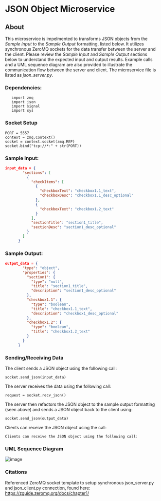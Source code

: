 # JSON Object Microservice

## About
This microservice is impelmented to transforms JSON objects from the _Sample Input_ to the _Sample Output_ formatting, listed below.
It utilizes synchronous ZeroMQ sockets for the data transfer between the server and the client. Please review the _Sample Input_ and  _Sample Output_ sections below to understand the expected input and output results. Example calls and a UML sequence diagram are also provided to illustrate the communication flow between the server and client. The microservice file is listed as _json_server.py_.

### Dependencies:
```
   import zmq
   import json
   import signal
   import sys
```
### Socket Setup 

    PORT = 5557
    context = zmq.Context()
    socket = context.socket(zmq.REP)
    socket.bind("tcp://*:" + str(PORT))

### Sample Input:
```json
input_data = {
        "sections": [
          {
            "checkItems": [
              {
                "checkboxText": "checkbox1.1_text",
                "checkboxDesc": "checkbox1.1_desc_optional"
              },
              {
                "checkboxText": "checkbox1.2_text"
              }
            ],
            "sectionTitle": "section1_title",
            "sectionDesc": "section1_desc_optional"
          }
        ]
      }
```

### Sample Output:
```json
output_data = {
        "type": "object",
        "properties": {
          "section1": {
            "type": "null",
            "title": "section1_title",
            "description": "section1_desc_optional"
          },
          "checkbox1.1": {
            "type": "boolean",
            "title": "checkbox1.1_text",
            "description": "checkbox1_desc_optional"
          },
          "checkbox1.2": {
            "type": "boolean",
            "title": "checkbox1.2_text"
          }
        }
      }
```

### Sending/Receiving Data
The client sends a JSON object using the following call:

    socket.send_json(input_data)
    
The server receives the data using the following call:

    request = socket.recv_json()
The server then refactors the JSON object to the sample output formatting (seen above) and sends a JSON object back to the client using:

    socket.send_json(output_data)
    
Clients can receive the JSON object using the call:

    Clients can receive the JSON object using the following call:

    
### UML Sequence Diagram
 ![image](https://user-images.githubusercontent.com/67238817/236879142-eff1467e-1a6b-4973-b374-b0c5f4f7bb29.png)
 
### Citations
Referenced ZeroMQ socket template to setup synchronous json_server.py and json_client.py connection, found here: https://zguide.zeromq.org/docs/chapter1/


